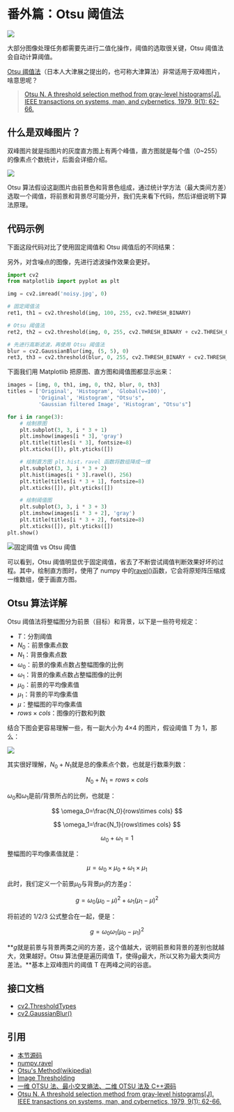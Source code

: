 # 番外篇：Otsu 阈值法

![](http://cos.codec.wang/cv2_bimodal_image_two_peaks.jpg)

大部分图像处理任务都需要先进行二值化操作，阈值的选取很关键，Otsu 阈值法会自动计算阈值。

[Otsu 阈值法](https://baike.baidu.com/item/otsu/16252828)（日本人大津展之提出的，也可称大津算法）非常适用于双峰图片，啥意思呢？

> [Otsu N. A threshold selection method from gray-level histograms\[J\]. IEEE transactions on systems, man, and cybernetics, 1979, 9\(1\): 62-66.](https://ieeexplore.ieee.org/stamp/stamp.jsp?arnumber=4310076)

## 什么是双峰图片？

双峰图片就是指图片的灰度直方图上有两个峰值，直方图就是每个值（0~255）的像素点个数统计，后面会详细介绍。

![](http://cos.codec.wang/cv2_bimodal_image_two_peaks.jpg)

Otsu 算法假设这副图片由前景色和背景色组成，通过统计学方法（最大类间方差）选取一个阈值，将前景和背景尽可能分开，我们先来看下代码，然后详细说明下算法原理。

## 代码示例

下面这段代码对比了使用固定阈值和 Otsu 阈值后的不同结果：

另外，对含噪点的图像，先进行滤波操作效果会更好。

```python
import cv2
from matplotlib import pyplot as plt

img = cv2.imread('noisy.jpg', 0)

# 固定阈值法
ret1, th1 = cv2.threshold(img, 100, 255, cv2.THRESH_BINARY)

# Otsu 阈值法
ret2, th2 = cv2.threshold(img, 0, 255, cv2.THRESH_BINARY + cv2.THRESH_OTSU)

# 先进行高斯滤波，再使用 Otsu 阈值法
blur = cv2.GaussianBlur(img, (5, 5), 0)
ret3, th3 = cv2.threshold(blur, 0, 255, cv2.THRESH_BINARY + cv2.THRESH_OTSU)
```

下面我们用 Matplotlib 把原图、直方图和阈值图都显示出来：

```python
images = [img, 0, th1, img, 0, th2, blur, 0, th3]
titles = ['Original', 'Histogram', 'Global(v=100)',
          'Original', 'Histogram', "Otsu's",
          'Gaussian filtered Image', 'Histogram', "Otsu's"]

for i in range(3):
    # 绘制原图
    plt.subplot(3, 3, i * 3 + 1)
    plt.imshow(images[i * 3], 'gray')
    plt.title(titles[i * 3], fontsize=8)
    plt.xticks([]), plt.yticks([])

    # 绘制直方图 plt.hist，ravel 函数将数组降成一维
    plt.subplot(3, 3, i * 3 + 2)
    plt.hist(images[i * 3].ravel(), 256)
    plt.title(titles[i * 3 + 1], fontsize=8)
    plt.xticks([]), plt.yticks([])

    # 绘制阈值图
    plt.subplot(3, 3, i * 3 + 3)
    plt.imshow(images[i * 3 + 2], 'gray')
    plt.title(titles[i * 3 + 2], fontsize=8)
    plt.xticks([]), plt.yticks([])
plt.show()
```

![固定阈值 vs Otsu 阈值](http://cos.codec.wang/cv2_otsu_vs_simple_thresholding.jpg)

可以看到，Otsu 阈值明显优于固定阈值，省去了不断尝试阈值判断效果好坏的过程。其中，绘制直方图时，使用了 numpy 中的[ravel\(\)](https://docs.scipy.org/doc/numpy/reference/generated/numpy.ravel.html)函数，它会将原矩阵压缩成一维数组，便于画直方图。

## Otsu 算法详解

Otsu 阈值法将整幅图分为前景（目标）和背景，以下是一些符号规定：

- $T$：分割阈值
- $N_0$：前景像素点数
- $N_1$：背景像素点数
- $\omega_0$：前景的像素点数占整幅图像的比例
- $\omega_1$：背景的像素点数占整幅图像的比例
- $\mu_0$：前景的平均像素值
- $\mu_1$：背景的平均像素值
- $\mu$：整幅图的平均像素值
- $rows\times cols$：图像的行数和列数

结合下图会更容易理解一些，有一副大小为 4×4 的图片，假设阈值 T 为 1，那么：

![](http://cos.codec.wang/cv2_otsu_theory_sample.jpg)

其实很好理解，$N_0+N_1$就是总的像素点个数，也就是行数乘列数：

$$
N_0+N_1=rows\times cols
$$

$\omega_0$和$\omega_1$是前/背景所占的比例，也就是：

$$
\omega_0=\frac{N_0}{rows\times cols}
$$

$$
\omega_1=\frac{N_1}{rows\times cols}
$$

$$
\omega_0+\omega_1=1 \tag{1}
$$

整幅图的平均像素值就是：

$$
\mu=\omega_0\times \mu_0+\omega_1\times \mu_1  \tag{2}
$$

此时，我们定义一个前景$\mu_0$与背景$\mu_1$的方差$g$：

$$
g=\omega_0(\mu_0-\mu)^2+\omega_1(\mu_1-\mu)^2  \tag{3}
$$

将前述的 1/2/3 公式整合在一起，便是：

$$
g=\omega_0\omega_1(\mu_0-\mu_1)^2
$$

**$g$就是前景与背景两类之间的方差，这个值越大，说明前景和背景的差别也就越大，效果越好。Otsu 算法便是遍历阈值 T，使得$g$最大，所以又称为最大类间方差法。**基本上双峰图片的阈值 T 在两峰之间的谷底。

## 接口文档

- [cv2.ThresholdTypes](https://docs.opencv.org/4.0.0/d7/d1b/group__imgproc__misc.html#gaa9e58d2860d4afa658ef70a9b1115576)
- [cv2.GaussianBlur()](https://docs.opencv.org/4.0.0/d4/d86/group__imgproc__filter.html#gaabe8c836e97159a9193fb0b11ac52cf1)

## 引用

- [本节源码](https://github.com/codecwang/OpenCV-Python-Tutorial/tree/master/Extra-04-Otsu-Thresholding)
- [numpy.ravel](https://docs.scipy.org/doc/numpy/reference/generated/numpy.ravel.html)
- [Otsu's Method\(wikipedia\)](https://en.wikipedia.org/wiki/Otsu%27s_method)
- [Image Thresholding](http://opencv-python-tutroals.readthedocs.io/en/latest/py_tutorials/py_imgproc/py_thresholding/py_thresholding.html)
- [一维 OTSU 法、最小交叉熵法、二维 OTSU 法及 C++源码](https://blog.csdn.net/u011776903/article/details/73274802)
- [Otsu N. A threshold selection method from gray-level histograms\[J\]. IEEE transactions on systems, man, and cybernetics, 1979, 9\(1\): 62-66.](https://ieeexplore.ieee.org/stamp/stamp.jsp?arnumber=4310076)
